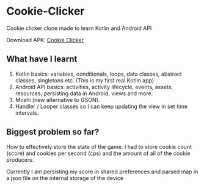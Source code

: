 # Cookie-Clicker
Cookie clicker clone made to learn Kotlin and Android API

Download APK: [Cookie Clicker](https://github.com/GulderBone/Cookie-Clicker/raw/master/Cookie%20Clicker.apk)

## What have I learnt

1. Kotlin basics: variables, conditionals, loops, data classes, abstract classes, singletons etc. (This is my first real Kotlin app)
2. Android API basics: activities, activity lifecycle, events, assets, resources, persisting data in Android, views and more.
3. Moshi (new alternative to GSON).
4. Handler / Looper classes so I can keep updating the view in set time intervals.

## Biggest problem so far?

How to effectively store the state of the game.
I had to store cookie count (score) and cookies per second (cps) and the amount of all of the cookie producers.

Currently I am persisting my score in shared preferences and parsed map in a json file on the internal storage
of the device
